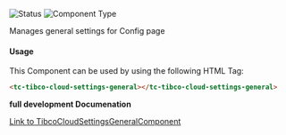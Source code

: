 
![Status][auto] ![Component Type][minor] <!--Component Meta {"created_by":"Auto", "reviewed_by":"Auto", "last_modified_by":"Auto", "comment":"none"} Component Meta -->


<p>Manages general settings for Config page</p>



#### Usage


This Component can be used by using the following HTML Tag:

```html
<tc-tibco-cloud-settings-general></tc-tibco-cloud-settings-general>
```


<b>full development Documenation</b>

[Link to TibcoCloudSettingsGeneralComponent](https://tibcosoftware.github.io/TCSTK-Angular/libdocs/tc-core-lib/components/TibcoCloudSettingsGeneralComponent.html)


[auto]: https://img.shields.io/badge/Status-auto%20generated-lightgrey.svg?style=flat "auto generated"

[manually]: https://img.shields.io/badge/Status-manually%20created-yellow.svg?style=flat "manually created"

[draft]: https://img.shields.io/badge/Status-draft-red.svg?style=flat "draft"

[review]: https://img.shields.io/badge/Status-need%20review-yellowgreen.svg?style=flat "need review"

[review done]: https://img.shields.io/badge/Status-review%20done-green.svg?style=flat "review done"

[finalized]: https://img.shields.io/badge/Status-finalized-brightgreen.svg?style=flat "finalized"

[top]: https://img.shields.io/badge/Component%20Type-Top-blue.svg?style=flat "top Component"

[major]: https://img.shields.io/badge/Component%20Type-major%20Component-blue.svg?style=flat "major Component"

[minor]: https://img.shields.io/badge/Component%20Type-minor%20Component-blue.svg?style=flat "minor Component"


